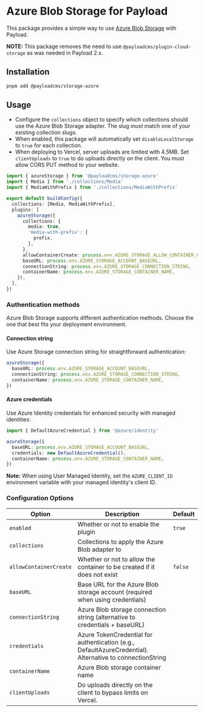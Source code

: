 # Azure Blob Storage for Payload

This package provides a simple way to use [Azure Blob Storage](https://azure.microsoft.com/en-us/products/storage/blobs) with Payload.

**NOTE:** This package removes the need to use `@payloadcms/plugin-cloud-storage` as was needed in Payload 2.x.

## Installation

```sh
pnpm add @payloadcms/storage-azure
```

## Usage

- Configure the `collections` object to specify which collections should use the Azure Blob Storage adapter. The slug _must_ match one of your existing collection slugs.
- When enabled, this package will automatically set `disableLocalStorage` to `true` for each collection.
- When deploying to Vercel, server uploads are limited with 4.5MB. Set `clientUploads` to `true` to do uploads directly on the client. You must allow CORS PUT method to your website.

```ts
import { azureStorage } from '@payloadcms/storage-azure'
import { Media } from './collections/Media'
import { MediaWithPrefix } from './collections/MediaWithPrefix'

export default buildConfig({
  collections: [Media, MediaWithPrefix],
  plugins: [
    azureStorage({
      collections: {
        media: true,
        'media-with-prefix': {
          prefix,
        },
      },
      allowContainerCreate: process.env.AZURE_STORAGE_ALLOW_CONTAINER_CREATE === 'true',
      baseURL: process.env.AZURE_STORAGE_ACCOUNT_BASEURL,
      connectionString: process.env.AZURE_STORAGE_CONNECTION_STRING,
      containerName: process.env.AZURE_STORAGE_CONTAINER_NAME,
    }),
  ],
})
```

### Authentication methods

Azure Blob Storage supports different authentication methods. Choose the one that best fits your deployment environment.

#### Connection string

Use Azure Storage connection string for straightforward authentication:

```ts
azureStorage({
  baseURL: process.env.AZURE_STORAGE_ACCOUNT_BASEURL,
  connectionString: process.env.AZURE_STORAGE_CONNECTION_STRING,
  containerName: process.env.AZURE_STORAGE_CONTAINER_NAME,
})
```

#### Azure credentials

Use Azure Identity credentials for enhanced security with managed identities:

```ts
import { DefaultAzureCredential } from '@azure/identity'

azureStorage({
  baseURL: process.env.AZURE_STORAGE_ACCOUNT_BASEURL,
  credentials: new DefaultAzureCredential(),
  containerName: process.env.AZURE_STORAGE_CONTAINER_NAME,
})
```

**Note:** When using User Managed Identity, set the `AZURE_CLIENT_ID` environment variable with your managed identity's client ID.

### Configuration Options

| Option                 | Description                                                                                              | Default |
| ---------------------- | -------------------------------------------------------------------------------------------------------- | ------- |
| `enabled`              | Whether or not to enable the plugin                                                                      | `true`  |
| `collections`          | Collections to apply the Azure Blob adapter to                                                           |         |
| `allowContainerCreate` | Whether or not to allow the container to be created if it does not exist                                 | `false` |
| `baseURL`              | Base URL for the Azure Blob storage account (required when using credentials)                            |         |
| `connectionString`     | Azure Blob storage connection string (alternative to credentials + baseURL)                              |         |
| `credentials`          | Azure TokenCredential for authentication (e.g., DefaultAzureCredential). Alternative to connectionString |         |
| `containerName`        | Azure Blob storage container name                                                                        |         |
| `clientUploads`        | Do uploads directly on the client to bypass limits on Vercel.                                            |         |
